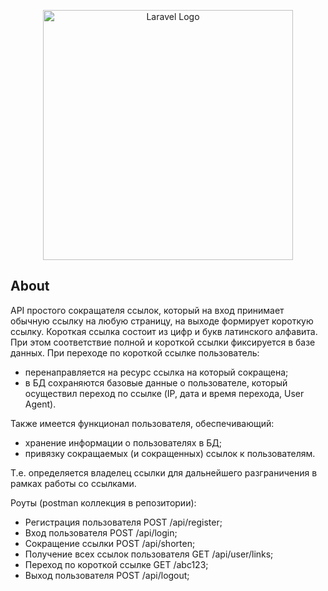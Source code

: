 <p align="center"><a href="https://laravel.com" target="_blank"><img src="https://raw.githubusercontent.com/laravel/art/master/logo-lockup/5%20SVG/2%20CMYK/1%20Full%20Color/laravel-logolockup-cmyk-red.svg" width="400" alt="Laravel Logo"></a></p>


## About

АPI простого сокращателя ссылок, который на вход принимает обычную ссылку на любую страницу, на выходе формирует короткую ссылку. Короткая ссылка состоит из цифр и букв латинского алфавита. При этом соответствие полной и короткой ссылки фиксируется в базе данных. При переходе по короткой ссылке пользователь:
 - перенаправляется на ресурс ссылка на который сокращена;
 - в БД сохраняются базовые данные о пользователе, который осуществил переход по ссылке (IP, дата и время перехода, User Agent).

Также имеется функционал пользователя, обеспечивающий:
 - хранение информации о пользователях в БД;
 - привязку сокращаемых (и сокращенных) ссылок к пользователям.

Т.е. определяется владелец ссылки для дальнейшего разграничения в рамках работы со ссылками.

Роуты (postman коллекция в репозитории):
 - Регистрация пользователя POST /api/register;
 - Вход пользователя POST /api/login;
 - Сокращение ссылки POST /api/shorten;
 - Получение всех ссылок пользователя GET /api/user/links;
 - Переход по короткой ссылке GET /abc123;
 - Выход пользователя POST /api/logout;
